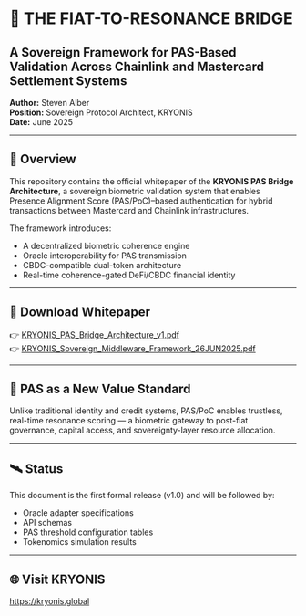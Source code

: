 # 📗 THE FIAT-TO-RESONANCE BRIDGE

## A Sovereign Framework for PAS-Based Validation Across Chainlink and Mastercard Settlement Systems

**Author:** Steven Alber  
**Position:** Sovereign Protocol Architect, KRYONIS  
**Date:** June 2025  

---

## 📖 Overview

This repository contains the official whitepaper of the **KRYONIS PAS Bridge Architecture**, a sovereign biometric validation system that enables Presence Alignment Score (PAS/PoC)–based authentication for hybrid transactions between Mastercard and Chainlink infrastructures.

The framework introduces:
- A decentralized biometric coherence engine  
- Oracle interoperability for PAS transmission  
- CBDC-compatible dual-token architecture  
- Real-time coherence-gated DeFi/CBDC financial identity  

---

## 📎 Download Whitepaper

👉 [KRYONIS_PAS_Bridge_Architecture_v1.pdf](https://github.com/StevenAlber/kryonis-fiat-to-resonance-bridge/raw/main/KRYONIS_PAS_Bridge_Architecture_v1.pdf)  
👉 [KRYONIS_Sovereign_Middleware_Framework_26JUN2025.pdf](https://github.com/StevenAlber/kryonis-fiat-to-resonance-bridge/raw/main/KRYONIS_Sovereign_Middleware_Framework_26JUN2025.pdf)

---

## 🔐 PAS as a New Value Standard

Unlike traditional identity and credit systems, PAS/PoC enables trustless, real-time resonance scoring — a biometric gateway to post-fiat governance, capital access, and sovereignty-layer resource allocation.

---

## 🛰️ Status

This document is the first formal release (v1.0) and will be followed by:
- Oracle adapter specifications  
- API schemas  
- PAS threshold configuration tables  
- Tokenomics simulation results  

---

## 🌐 Visit KRYONIS

https://kryonis.global
